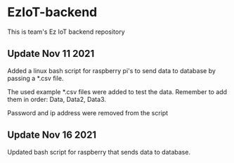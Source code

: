 # EzIoT-backend
This is team's Ez IoT backend repository

## Update Nov 11 2021
Added a linux bash script for raspberry pi's to send data to database by passing a *.csv file.

The used example *.csv files were added to test the data. Remember to add them in order: Data, Data2, Data3.

Password and ip address were removed from the script

## Update Nov 16 2021
Updated bash script for raspberry that sends data to database.

